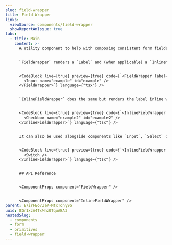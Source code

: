 ```yaml
---
slug: field-wrapper
title: Field Wrapper
links:
  viewSource: components/field-wrapper
  showReportAnIssue: true
tabs:
  - title: Main
    content: >-
      A utility component to help with composing consistent form fields


      `FieldWrapper` renders a `Label` and (when applicable) a `InlineMessage`. Use it to wrap any type of input to create a consistent set of form fields.


      <CodeBlock live={true} preview={true} code={`<FieldWrapper label="Example Field" fieldId="example">
        <Input name="example" id="example" />
      </FieldWrapper>`} language={"tsx"} />


      `InlineFieldWrapper` does the same but renders the label inline with the input, for example:`Checkbox`es and `Radio`s.


      <CodeBlock live={true} preview={true} code={`<InlineFieldWrapper label="Example Checkbox">
        <Checkbox name="example2" id="example2" />
      </InlineFieldWrapper>`} language={"tsx"} />


      It can also be used alongside components like `Input`, `Select` or `Switch` when you may require some condensed inline fields. You can use the `direction` and `align` props to handle how the label is positioned relative to the component, in this case the label is placed on the right with `direction="reverse"` and it's aligned centrally with the switch.


      <CodeBlock live={true} preview={true} code={`<InlineFieldWrapper direction="reverse" align="center" label="Toggle a field">
        <Switch />
      </InlineFieldWrapper>`} language={"tsx"} />


      ## API Reference


      <ComponentProps component="FieldWrapper" />


      <ComponentProps component="InlineFieldWrapper" />
parent: E7irFEo7JeV-MtxTony9G
uuid: 8Gr1xzA4TxMnz0TquABA3
nestedSlug:
  - components
  - form
  - primitives
  - field-wrapper
---
```

